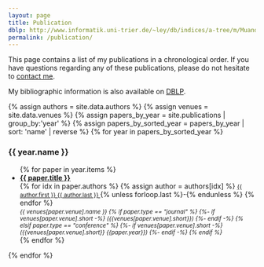 ```yaml
---
layout: page
title: Publication
dblp: http://www.informatik.uni-trier.de/~ley/db/indices/a-tree/m/Muandet:Krikamol.html
permalink: /publication/
---
```


This page contains a list of my publications in a chronological order.
If you have questions regarding any of these publications, please do not
hesitate to <a href="mailto:{{site.email}}">contact me</a>.

My bibliographic information is also available on <a href="{{ page.dblp }}">DBLP</a>.

{% assign authors = site.data.authors %}
{% assign venues = site.data.venues %}
{% assign papers_by_year = site.publications | group_by:'year' %}
{% assign papers_by_sorted_year = papers_by_year | sort: 'name' | reverse %}
{% for year in papers_by_sorted_year %}
  <h3>{{ year.name }}</h3>
  <ul>
    {% for paper in year.items %}
    <li>
      <a href="{{ paper.url }}">
        <strong>{{ paper.title }}</strong>
      </a><br>
      {% for idx in paper.authors %}
        {% assign author = authors[idx] %}
        <small>
        <a href="{{ author.website }}" target="_blank">
          {{ author.first }} {{ author.last }}
        </a>
        </small>
        {% unless forloop.last %}-{% endunless %}
      {% endfor %}
      <br>
      <small><i>{{ venues[paper.venue].name }}
      {% if paper.type == "journal" %}
        {%- if venues[paper.venue].short -%}
          ({{venues[paper.venue].short}})
        {%- endif -%}
      {% elsif paper.type == "conference" %}
        {%- if venues[paper.venue].short -%}
          ({{venues[paper.venue].short}} {{paper.year}})
        {%- endif -%}
      {% endif %}
      </i></small>
    </li>
    {% endfor %}
  </ul>
{% endfor %}
